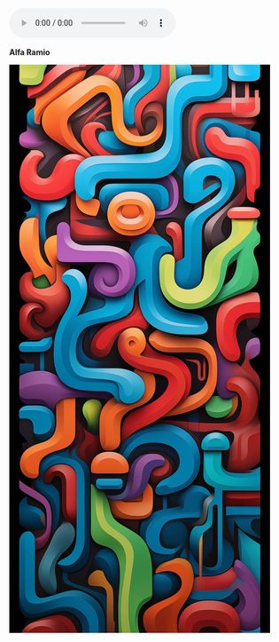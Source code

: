 ![audio](.attachments/64021c0763f3121be1175cfd7ae7e677738aaaad.mp4a) 

**Alfa Ramio**


![image](.attachments/452de190d0bdbfb5edcee958289521e85a0de092.jpeg) 